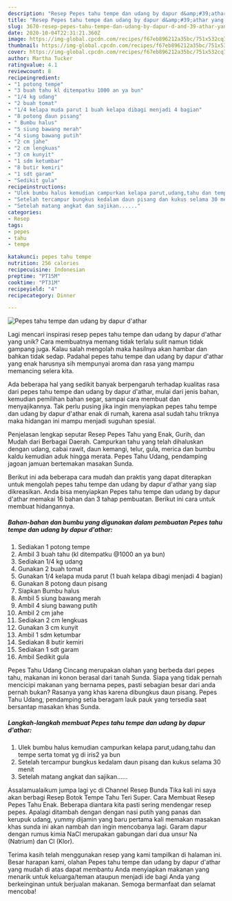```yaml
---
description: "Resep Pepes tahu tempe dan udang by dapur d&amp;#39;athar yang Bisa Manjain Lidah"
title: "Resep Pepes tahu tempe dan udang by dapur d&amp;#39;athar yang Bisa Manjain Lidah"
slug: 3670-resep-pepes-tahu-tempe-dan-udang-by-dapur-d-and-39-athar-yang-bisa-manjain-lidah
date: 2020-10-04T22:31:21.360Z
image: https://img-global.cpcdn.com/recipes/f67eb896212a35bc/751x532cq70/pepes-tahu-tempe-dan-udang-by-dapur-dathar-foto-resep-utama.jpg
thumbnail: https://img-global.cpcdn.com/recipes/f67eb896212a35bc/751x532cq70/pepes-tahu-tempe-dan-udang-by-dapur-dathar-foto-resep-utama.jpg
cover: https://img-global.cpcdn.com/recipes/f67eb896212a35bc/751x532cq70/pepes-tahu-tempe-dan-udang-by-dapur-dathar-foto-resep-utama.jpg
author: Martha Tucker
ratingvalue: 4.1
reviewcount: 8
recipeingredient:
- "1 potong tempe"
- "3 buah tahu kl ditempatku 1000 an ya bun"
- "1/4 kg udang"
- "2 buah tomat"
- "1/4 kelapa muda parut 1 buah kelapa dibagi menjadi 4 bagian"
- "8 potong daun pisang"
- " Bumbu halus"
- "5 siung bawang merah"
- "4 siung bawang putih"
- "2 cm jahe"
- "2 cm lengkuas"
- "3 cm kunyit"
- "1 sdm ketumbar"
- "8 butir kemiri"
- "1 sdt garam"
- "Sedikit gula"
recipeinstructions:
- "Ulek bumbu halus kemudian campurkan kelapa parut,udang,tahu dan tempe serta tomat yg di iris2 ya bun"
- "Setelah tercampur bungkus kedalam daun pisang dan kukus selama 30 menit"
- "Setelah matang angkat dan sajikan......"
categories:
- Resep
tags:
- pepes
- tahu
- tempe

katakunci: pepes tahu tempe 
nutrition: 256 calories
recipecuisine: Indonesian
preptime: "PT15M"
cooktime: "PT31M"
recipeyield: "4"
recipecategory: Dinner

---
```



![Pepes tahu tempe dan udang by dapur d&#39;athar](https://img-global.cpcdn.com/recipes/f67eb896212a35bc/751x532cq70/pepes-tahu-tempe-dan-udang-by-dapur-dathar-foto-resep-utama.jpg)

Lagi mencari inspirasi resep pepes tahu tempe dan udang by dapur d&#39;athar yang unik? Cara membuatnya memang tidak terlalu sulit namun tidak gampang juga. Kalau salah mengolah maka hasilnya akan hambar dan bahkan tidak sedap. Padahal pepes tahu tempe dan udang by dapur d&#39;athar yang enak harusnya sih mempunyai aroma dan rasa yang mampu memancing selera kita.

Ada beberapa hal yang sedikit banyak berpengaruh terhadap kualitas rasa dari pepes tahu tempe dan udang by dapur d&#39;athar, mulai dari jenis bahan, kemudian pemilihan bahan segar, sampai cara membuat dan menyajikannya. Tak perlu pusing jika ingin menyiapkan pepes tahu tempe dan udang by dapur d&#39;athar enak di rumah, karena asal sudah tahu triknya maka hidangan ini mampu menjadi suguhan spesial.

Penjelasan lengkap seputar Resep Pepes Tahu yang Enak, Gurih, dan Mudah dari Berbagai Daerah. Campurkan tahu yang telah dihaluskan dengan udang, cabai rawit, daun kemangi, telur, gula, merica dan bumbu kaldu kemudian aduk hingga merata. Pepes Tahu Udang, pendamping jagoan jamuan bertemakan masakan Sunda.


Berikut ini ada beberapa cara mudah dan praktis yang dapat diterapkan untuk mengolah pepes tahu tempe dan udang by dapur d&#39;athar yang siap dikreasikan. Anda bisa menyiapkan Pepes tahu tempe dan udang by dapur d&#39;athar memakai 16 bahan dan 3 tahap pembuatan. Berikut ini cara untuk membuat hidangannya.

<!--inarticleads1-->

##### Bahan-bahan dan bumbu yang digunakan dalam pembuatan Pepes tahu tempe dan udang by dapur d&#39;athar:

1. Sediakan 1 potong tempe
1. Ambil 3 buah tahu (kl ditempatku @1000 an ya bun)
1. Sediakan 1/4 kg udang
1. Gunakan 2 buah tomat
1. Gunakan 1/4 kelapa muda parut (1 buah kelapa dibagi menjadi 4 bagian)
1. Gunakan 8 potong daun pisang
1. Siapkan  Bumbu halus
1. Ambil 5 siung bawang merah
1. Ambil 4 siung bawang putih
1. Ambil 2 cm jahe
1. Sediakan 2 cm lengkuas
1. Gunakan 3 cm kunyit
1. Ambil 1 sdm ketumbar
1. Sediakan 8 butir kemiri
1. Sediakan 1 sdt garam
1. Ambil Sedikit gula


Pepes Tahu Udang Cincang merupakan olahan yang berbeda dari pepes tahu, makanan ini konon berasal dari tanah Sunda. Siapa yang tidak pernah mencicipi makanan yang bernama pepes, pasti sebagian besar dari anda pernah bukan? Rasanya yang khas karena dibungkus daun pisang. Pepes Tahu Udang, pendamping setia beragam lauk pauk yang tersedia saat bersantap masakan khas Sunda. 

<!--inarticleads2-->

##### Langkah-langkah membuat Pepes tahu tempe dan udang by dapur d&#39;athar:

1. Ulek bumbu halus kemudian campurkan kelapa parut,udang,tahu dan tempe serta tomat yg di iris2 ya bun
1. Setelah tercampur bungkus kedalam daun pisang dan kukus selama 30 menit
1. Setelah matang angkat dan sajikan......


Assalamualaikum jumpa lagi yc di Channel Resep Bunda Tika kali ini saya akan berbagi Resep Botok Tempe Tahu Teri Super. Cara Membuat Resep Pepes Tahu Enak. Beberapa diantara kita pasti sering mendengar resep pepes. Apalagi ditambah dengan dengan nasi putih yang panas dan kerupuk udang, yummy dijamin yang baru pertama kali memakan masakan khas sunda ini akan nambah dan ingin mencobanya lagi. Garam dapur dengan rumus kimia NaCl merupakan gabungan dari dua unsur Na (Natrium) dan Cl (Klor). 

Terima kasih telah menggunakan resep yang kami tampilkan di halaman ini. Besar harapan kami, olahan Pepes tahu tempe dan udang by dapur d&#39;athar yang mudah di atas dapat membantu Anda menyiapkan makanan yang menarik untuk keluarga/teman ataupun menjadi ide bagi Anda yang berkeinginan untuk berjualan makanan. Semoga bermanfaat dan selamat mencoba!
